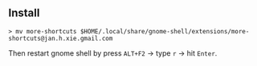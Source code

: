 Install
-------

```shell
> mv more-shortcuts $HOME/.local/share/gnome-shell/extensions/more-shortcuts@jan.h.xie.gmail.com
```

Then restart gnome shell by press `ALT+F2` -> type `r` -> hit `Enter`.
